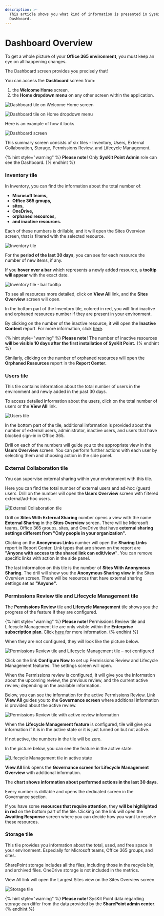 ```yaml
---
description: >-
  This article shows you what kind of information is presented in SysKit Point
  Dashboard.
---
```


# Dashboard Overview

To get a whole picture of your **Office 365 environment**, you must keep an eye on all happening changes.  

The Dashboard screen provides you precisely that! 

You can access the **Dashboard** screen from:

1. the **Welcome Home** screen,
2. the **Home dropdown menu** on any other screen within the application. 

![Dashboard tile on Welcome Home screen](../.gitbook/assets/dashboard_dashboard-tile-on-welcome-home-screen.png)

![Dashboard tile on Home dropdown menu](../.gitbook/assets/dashboard_dashboard-tile-on-home-dropdown-menu.png)

Here is an example of how it looks.

![Dashboard screen](../.gitbook/assets/dashboard_dashboard-screen.png)

This summary screen consists of six tiles - Inventory, Users, External Collaboration, Storage, Permissions Review, and Lifecycle Management.

{% hint style="warning" %}
**Please note!** Only **SysKit Point Admin** role can see the Dashboard.
{% endhint %}

### Inventory tile

In Inventory, you can find the information about the total number of:

* **Microsoft teams,** 
* **Office 365 groups,** 
* **sites,** 
* **OneDrive,**
* **orphaned resources,**
* **and inactive resources.**

Each of these numbers is drillable, and it will open the Sites Overview screen, that is filtered with the selected resource.

![Inventory tile](../.gitbook/assets/dashboard_inventory-tile.png)

For the **period of the last 30 days**, you can see for each resource the number of new items, if any. 

If you **hover over a bar** which represents a newly added resource, a **tooltip will appear** with the exact date. 

![Inventory tile - bar tooltip](../.gitbook/assets/dashboard_inventory-tile-bar-tooltip.png)

To see all resources more detailed, click on **View All** link, and the **Sites Overview** screen will open. 

In the bottom part of the Inventory tile, colored in red, you will find inactive and orphaned resources number if they are present in your environment. 

By clicking on the number of the inactive resource, it will open the **Inactive Content** report. For more information, click [here](../common-tasks/inactive-content.md#inactive-content-report). 

{% hint style="warning" %}
**Please note!** The number of inactive resources **will be visible 10 days after the first installation of SysKit Point.** 
{% endhint %}

Similarly, clicking on the number of orphaned resources will open the **Orphaned Resources** report in the **Report Center**. 

### Users tile

This tile contains information about the total number of users in the environment and newly added in the past 30 days. 

To access detailed information about the users, click on the total number of users or the **View All** link. 

![Users tile](../.gitbook/assets/dashboard_users-tile.png)

In the bottom part of the tile, additional information is provided about the number of external users, administrator, inactive users, and users that have blocked sign-in in Office 365. 

Drill on each of the numbers will guide you to the appropriate view in the **Users Overview** screen. You can perform further actions with each user by selecting them and choosing action in the side panel. 

### External Collaboration tile

You can supervise external sharing within your environment with this tile. 

Here you can find the total number of external users and ad-hoc \(guest\) users. Drill on the number will open the **Users Overview** screen with filtered external/ad-hoc users. 

![External Collaboration tile ](../.gitbook/assets/dashboard_external-collaboration-tile.png)

Drill on **Sites With External Sharing** number opens a view with the name **External Sharing** in the **Sites Overview** screen. There will be Microsoft teams, Office 365 groups, sites, and OneDrive that have **external sharing settings different from "Only people in your organization"**. 

Clicking on the **Anonymous Links** number will open the **Sharing Links** report in Report Center. Link types that are shown on the report are **"Anyone with access to the shared link can edit/view"**. You can remove specific links with action in the side panel. 

The last information on this tile is the number of **Sites With Anonymous Sharing**. The drill will show you the **Anonymous Sharing** **view** in the Sites Overview screen. There will be resources that have external sharing settings set as **"Anyone"**. 

### Permissions Review tile and Lifecycle Management tile

The **Permissions Review** tile and **Lifecycle Management** tile shows you the progress of the feature if they are configured. 

{% hint style="warning" %}
**Please note!** Permissions Review tile and Lifecycle Management tile are only visible within the **Enterprise subscription plan**. Click [here ](https://www.syskit.com/products/point/pricing/)for more information. 
{% endhint %}

When they are not configured, they will look like the picture below. 

![Permissions Review tile and Lifecycle Management tile &#x2013; not configured ](../.gitbook/assets/dashboard_permissions-review-tile-and-lifecycle-management-tile-not-configured.png)

Click on the link **Configure Now** to set up Permissions Review and Lifecycle Management features. The settings screen will open. 

When the Permissions review is configured, it will give you the information about the upcoming review, the previous review, and the current active review; depending on the available information. 

Below, you can see the information for the active Permissions Review. Link **View All** guides you to the **Governance screen** where additional information is provided about the active review. 

![Permissions Review tile with active review information ](../.gitbook/assets/dashboard_permissions-review-tile-with-active-review.png)

When the **Lifecycle Management feature** is configured, tile will give you information if it is in the active state or it is just turned on but not active. 

If not active, the numbers in the tile will be zero. 

In the picture below, you can see the feature in the active state. 

![Lifecycle Management tile in active state ](../.gitbook/assets/dashboard_lifecycle-management-tile-in-active-state.png)

**View All** link opens the **Governance screen for Lifecycle Management Overview** with additional information.  

The **chart shows information about performed actions in the last 30 days**. 

Every number is drillable and opens the dedicated screen in the Governance section. 

If you have some **resources that require attention**, they **will be highlighted in red** on the bottom part of the tile. Clicking on the link will open the **Awaiting Response** screen where you can decide how you want to resolve these resources. 

### Storage tile

This tile provides you information about the total, used, and free space in your environment. Especially for Microsoft teams, Office 365 groups, and sites. 

SharePoint storage includes all the files, including those in the recycle bin, and archived files. OneDrive storage is not included in the metrics. 

View All link will open the Largest Sites view on the Sites Overview screen. 

![Storage tile ](../.gitbook/assets/dashboard_storage-tile.png)

{% hint style="warning" %}
**Please note!** SysKit Point data regarding storage can differ from the data provided by the **SharePoint admin center**.
{% endhint %}


